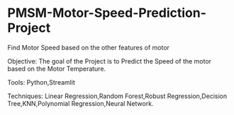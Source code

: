 # PMSM-Motor-Speed-Prediction-Project
Find Motor Speed based on the other features of motor

Objective: The goal of the Project is to Predict the Speed of the motor based on the Motor Temperature.

Tools: Python,Streamlit

Techniques: Linear Regression,Random Forest,Robust Regression,Decision Tree,KNN,Polynomial Regression,Neural Network.
